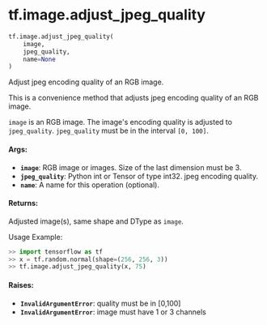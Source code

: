 <div itemscope itemtype="http://developers.google.com/ReferenceObject">
<meta itemprop="name" content="tf.image.adjust_jpeg_quality" />
<meta itemprop="path" content="Stable" />
</div>

# tf.image.adjust_jpeg_quality

``` python
tf.image.adjust_jpeg_quality(
    image,
    jpeg_quality,
    name=None
)
```

Adjust jpeg encoding quality of an RGB image.

This is a convenience method that adjusts jpeg encoding quality of an
RGB image.

`image` is an RGB image.  The image's encoding quality is adjusted
to `jpeg_quality`.
`jpeg_quality` must be in the interval `[0, 100]`.

#### Args:

* <b>`image`</b>: RGB image or images. Size of the last dimension must be 3.
* <b>`jpeg_quality`</b>: Python int or Tensor of type int32.  jpeg encoding quality.
* <b>`name`</b>: A name for this operation (optional).


#### Returns:

  Adjusted image(s), same shape and DType as `image`.

Usage Example:
  ```python
  >> import tensorflow as tf
  >> x = tf.random.normal(shape=(256, 256, 3))
  >> tf.image.adjust_jpeg_quality(x, 75)
  ```

#### Raises:

* <b>`InvalidArgumentError`</b>: quality must be in [0,100]
* <b>`InvalidArgumentError`</b>: image must have 1 or 3 channels
